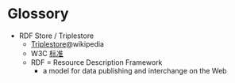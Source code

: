 # Glossory

* RDF Store / Triplestore
  * [Triplestore](https://en.wikipedia.org/wiki/Triplestore)@wikipedia
  * W3C [标准](https://www.w3.org/RDF/)
  * RDF = Resource Description Framework
    * a model for data publishing and interchange on the Web
